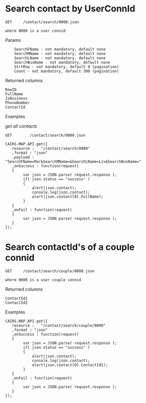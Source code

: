 # Search contact by UserConnId

	GET		/contact/search/0000.json

	where 0000 is a user connid
	
Params
	
		SearchFName - not mandatory, default none
		SearchMName - not mandatory, default none
		SearchLName - not mandatory, default none
		SearchBusName - not mandatory, default none
		StrtRow - not mandatory, default 0 (pagination)
		Count - not mandatory, default 300 (pagination)

Returned columns

	RowID
	FullName
	IsBusiness
	PhoneNumber
	ContactId

Examples

*get all contacts*

	GET        /contact/search/0000.json
	
	CAIRS.MAP.API.get({
	   resource : 	"/contact/search/0000" 
	   ,format : "json" 
	   ,payload : "SearchFName=Mar&SearchMName=&SearchLName=Liv&SearchBusName="
	   ,onSuccess : function(request)
	   { 
			var json = JSON.parse( request.response );
			if( json.status == "success" )	
			{
				alert(json.contact);
				console.log(json.contact);
				alert(json.contact[0].FullName);
			}
	   }
	   ,onFail : function(request)
	   {
			var json = JSON.parse( request.response );
	   }
	});


# Search contactId's of a couple connid

	GET		/contact/search/couple/0000.json

	where 0000 is a user couple connid
	


Returned columns

	ContactId1
	ContactId2

Examples

	CAIRS.MAP.API.get({
	   resource : 	"/contact/search/couple/0000" 
	   ,format : "json" 
	   ,onSuccess : function(request)
	   { 
			var json = JSON.parse( request.response );
			if( json.status == "success" )	
			{
				alert(json.contact);
				console.log(json.contact);
				alert(json.contact[0].ContactId1);
			}
	   }
	   ,onFail : function(request)
	   {
			var json = JSON.parse( request.response );
	   }
	});
